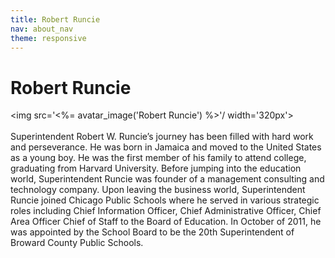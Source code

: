 ```yaml
---
title: Robert Runcie
nav: about_nav
theme: responsive
---
```

# Robert Runcie

<img src='<%= avatar_image('Robert Runcie') %>'/ width='320px'>
<br/>
<br/>
Superintendent Robert W. Runcie’s journey has been filled with hard work and perseverance.  He was born in Jamaica and moved to the United States as a young boy.  He was the first member of his family to attend college, graduating from Harvard University.  Before jumping into the education world, Superintendent Runcie was founder of a management consulting and technology company.  Upon leaving the business world, Superintendent Runcie joined Chicago Public Schools where he served in various strategic roles including Chief Information Officer, Chief Administrative Officer, Chief Area Officer Chief of Staff to the Board of Education.  In October of 2011, he was appointed by the School Board to be the 20th Superintendent of Broward County Public Schools.

